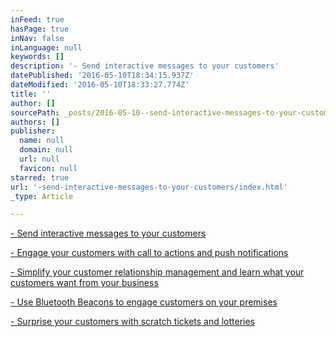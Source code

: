 ```yaml
---
inFeed: true
hasPage: true
inNav: false
inLanguage: null
keywords: []
description: '- Send interactive messages to your customers'
datePublished: '2016-05-10T18:34:15.937Z'
dateModified: '2016-05-10T18:33:27.774Z'
title: ''
author: []
sourcePath: _posts/2016-05-10--send-interactive-messages-to-your-customers.md
authors: []
publisher:
  name: null
  domain: null
  url: null
  favicon: null
starred: true
url: '-send-interactive-messages-to-your-customers/index.html'
_type: Article

---
```

[- Send interactive messages to your customers][0]

[- Engage your customers with call to actions and push notifications][0]

[- Simplify your customer relationship management and learn what your customers want from your business][0]

[- Use Bluetooth Beacons to engage customers on your premises][0]

[- Surprise your customers with scratch tickets and lotteries][0]

[0]: lets.qonnect.to